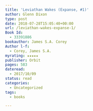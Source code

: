 ```yaml
---
title: 'Leviathan Wakes (Expanse, #1)'
author: Glenn Dixon
type: post
date: 2018-07-28T15:05:40+00:00
url: /leviathan-wakes-expanse-1/
Book Id:
  - 33391886
bookauthor: James S.A. Corey
Author l-f:
  - Corey, James S.A.
myrating: ★★★★★
publisher: Orbit
pages: 583
dateread:
  - 2017/10/09
status: read
categories:
  - Uncategorized
tags:
  - books

---
```


